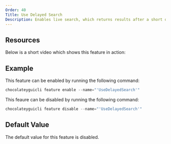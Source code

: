 ```yaml
---
Order: 40
Title: Use Delayed Search
Description: Enables live search, which returns results after a short delay without clicking the search button.
---
```


## Resources

Below is a short video which shows this feature in action:

## Example

This feature can be enabled by running the following command:

```powershell
chocolateyguicli feature enable --name="'UseDelayedSearch'"
```

This feaure can be disabled by running the following command:

```powershell
chocolateyguicli feature disable --name="'UseDelayedSearch'"
```

## Default Value

The default value for this feature is disabled.
